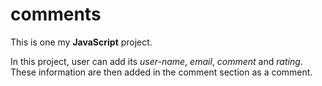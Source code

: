 # comments
 
This is one my **JavaScript** project.

In this project, user can add its *user-name*, *email*, *comment* and *rating*.
These information are then added in the comment section as a comment.